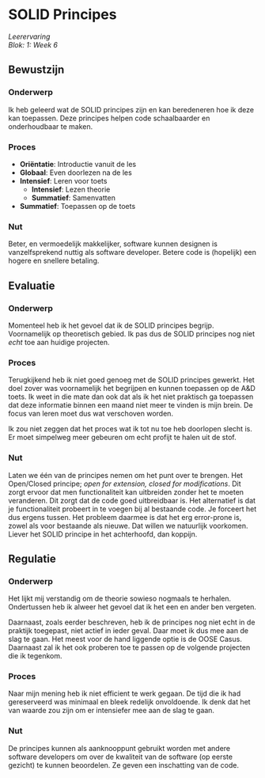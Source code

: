 # SOLID Principes
_Leerervaring_  
_Blok: 1: Week 6_  

## Bewustzijn
### Onderwerp
Ik heb geleerd wat de SOLID principes zijn en kan beredeneren hoe ik deze kan toepassen. Deze principes helpen code
schaalbaarder en onderhoudbaar te maken. 

### Proces
- **Oriëntatie**: Introductie vanuit de les
- **Globaal**: Even doorlezen na de les
- **Intensief**: Leren voor toets
  - **Intensief**: Lezen theorie
  - **Summatief**: Samenvatten
- **Summatief**: Toepassen op de toets

### Nut
Beter, en vermoedelijk makkelijker, software kunnen designen is vanzelfsprekend nuttig als software developer. Betere
code is (hopelijk) een hogere en snellere betaling. 

## Evaluatie
### Onderwerp
Momenteel heb ik het gevoel dat ik de SOLID principes begrijp. Voornamelijk op theoretisch gebied. Ik pas dus de SOLID
principes nog niet _echt_ toe aan huidige projecten. 

### Proces
Terugkijkend heb ik niet goed genoeg met de SOLID principes gewerkt. Het doel zover was voornamelijk het begrijpen en
kunnen toepassen op de A&D toets. Ik weet in die mate dan ook dat als ik het niet praktisch ga toepassen dat deze
informatie binnen een maand niet meer te vinden is mijn brein. De focus van leren moet dus wat verschoven worden.

Ik zou niet zeggen dat het proces wat ik tot nu toe heb doorlopen slecht is. Er moet simpelweg meer gebeuren om echt 
profijt te halen uit de stof.

### Nut 
Laten we één van de principes nemen om het punt over te brengen. Het Open/Closed principe; _open for extension, closed
for modifications_. Dit zorgt ervoor dat men functionaliteit kan uitbreiden zonder het te moeten veranderen. Dit zorgt
dat de code goed uitbreidbaar is. Het alternatief is dat je functionaliteit probeert in te voegen bij al bestaande code.
Je forceert het dus ergens tussen. Het probleem daarmee is dat het erg error-prone is, zowel als voor bestaande als 
nieuwe. Dat willen we natuurlijk voorkomen. Liever het SOLID principe in het achterhoofd, dan koppijn.

## Regulatie
### Onderwerp 
Het lijkt mij verstandig om de theorie sowieso nogmaals te herhalen. Ondertussen heb ik alweer het gevoel dat ik het 
een en ander ben vergeten. 

Daarnaast, zoals eerder beschreven, heb ik de principes nog niet echt in de praktijk toegepast, niet actief in ieder
geval. Daar moet ik dus mee aan de slag te gaan. Het meest voor de hand liggende optie is de OOSE Casus. Daarnaast
zal ik het ook proberen toe te passen op de volgende projecten die ik tegenkom. 

### Proces
Naar mijn mening heb ik niet efficient te werk gegaan. De tijd die ik had gereserveerd was minimaal en bleek redelijk
onvoldoende. Ik denk dat het van waarde zou zijn om er intensiefer mee aan de slag te gaan.

### Nut
De principes kunnen als aanknooppunt gebruikt worden met andere software developers om over de kwaliteit
van de software (op eerste gezicht) te kunnen beoordelen. Ze geven een inschatting van de code.
